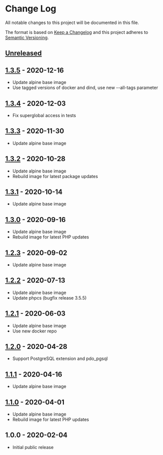# Change Log

All notable changes to this project will be documented in this file.

The format is based on [Keep a Changelog](http://keepachangelog.com/)
and this project adheres to [Semantic Versioning](http://semver.org/).

## [Unreleased]

## [1.3.5] - 2020-12-16
- Update alpine base image
- Use tagged versions of docker and dind, use new --all-tags parameter

## [1.3.4] - 2020-12-03
- Fix superglobal access in tests

## [1.3.3] - 2020-11-30
- Update alpine base image

## [1.3.2] - 2020-10-28
- Update alpine base image
- Rebuild image for latest package updates

## [1.3.1] - 2020-10-14
- Update alpine base image

## [1.3.0] - 2020-09-16
- Update alpine base image
- Rebuild image for latest PHP updates

## [1.2.3] - 2020-09-02
- Update alpine base image

## [1.2.2] - 2020-07-13
- Update alpine base image
- Update phpcs (bugfix release 3.5.5)

## [1.2.1] - 2020-06-03
- Update alpine base image
- Use new docker repo

## [1.2.0] - 2020-04-28
- Support PostgreSQL extension and pdo_pgsql

## [1.1.1] - 2020-04-16
- Update alpine base image

## [1.1.0] - 2020-04-01
- Update alpine base image
- Rebuild image for latest PHP updates

## 1.0.0 - 2020-02-04

- Initial public release

[Unreleased]: https://github.com/gmitirol/alpine311-php73/compare/1.3.5...HEAD
[1.3.5]: https://github.com/gmitirol/alpine310-php73/compare/1.3.4...1.3.5
[1.3.4]: https://github.com/gmitirol/alpine310-php73/compare/1.3.3...1.3.4
[1.3.3]: https://github.com/gmitirol/alpine310-php73/compare/1.3.2...1.3.3
[1.3.2]: https://github.com/gmitirol/alpine310-php73/compare/1.3.1...1.3.2
[1.3.1]: https://github.com/gmitirol/alpine310-php73/compare/1.3.0...1.3.1
[1.3.0]: https://github.com/gmitirol/alpine310-php73/compare/1.2.3...1.3.0
[1.2.3]: https://github.com/gmitirol/alpine310-php73/compare/1.2.2...1.2.3
[1.2.2]: https://github.com/gmitirol/alpine310-php73/compare/1.2.1...1.2.2
[1.2.1]: https://github.com/gmitirol/alpine310-php73/compare/1.2.0...1.2.1
[1.2.0]: https://github.com/gmitirol/alpine310-php73/compare/1.1.1...1.2.0
[1.1.1]: https://github.com/gmitirol/alpine310-php73/compare/1.1.0...1.1.1
[1.1.0]: https://github.com/gmitirol/alpine310-php73/compare/1.0.0...1.1.0

